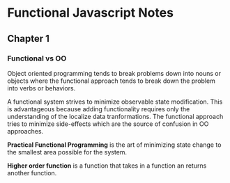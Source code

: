 # Functional Javascript Notes

## Chapter 1

### Functional vs OO

Object oriented programming tends to break problems down into nouns or objects
where the functional approach tends to break down the problem into verbs or
behaviors.

A functional system strives to minimize observable state modification. This is 
advantageous because adding functionality requires only the understanding of the
localize data tranformations. The functional approach tries to minimize
side-effects which are the source of confusion in OO approaches.

**Practical Functional Programming** is the art of minimizing state change to the
smallest area possible for the system.


**Higher order function** is a function that takes in a function an returns
another function.
